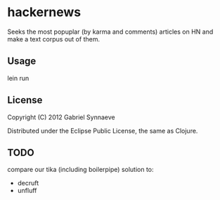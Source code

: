 # hackernews

Seeks the most popuplar (by karma and comments) articles on HN and make a 
text corpus out of them.

## Usage

lein run

## License

Copyright (C) 2012 Gabriel Synnaeve

Distributed under the Eclipse Public License, the same as Clojure.

## TODO

compare our tika (including boilerpipe) solution to:
- decruft
- unfluff

